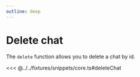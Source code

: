```yaml
---
outline: deep
---
```


# Delete chat

The `delete` function allows you to delete a chat by id.

<<< @../../fixtures/snippets/core.ts#deleteChat
